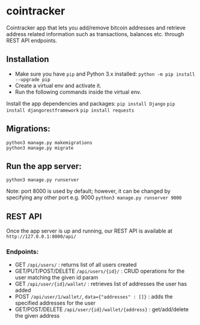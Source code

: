 # cointracker
Cointracker app that lets you add/remove bitcoin addresses and retrieve address related information such as transactions, balances etc. through REST API endpoints.

## Installation

- Make sure you have `pip` and Python 3.x installed: `python -m pip install --upgrade pip`
- Create a virtual env and activate it.
- Run the following commands inside the virtual env.

Install the app dependencies and packages:
`pip install Django`
`pip install djangorestframework`
`pip install requests`


## Migrations:
```
python3 manage.py makemigrations
python3 manage.py migrate
```

## Run the app server:
`python3 manage.py runserver`

Note: port 8000 is used by default; however, it can be changed by specifying any other port e.g. 9000
`python3 manage.py runserver 9000`


## REST API
Once the app server is up and running, our REST API is available at `http://127.0.0.1:8000/api/` 

### Endpoints:
- GET `/api/users/` : returns list of all users created
- GET/PUT/POST/DELETE `/api/users/{id}/` : CRUD operations for the user matching the given id param
- GET `/api/user/{id}/wallet/` : retrieves list of addresses the user has added
- POST `/api/user/1/wallet/`, `data={"addresses" : []}` : adds the specified addresses for the user
- GET/POST/DELETE `/api/user/{id}/wallet/{address}` : get/add/delete the given address